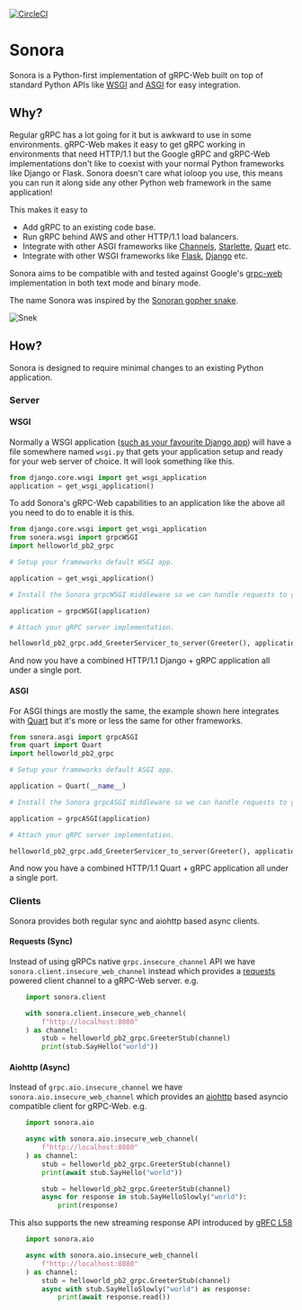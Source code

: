 [![CircleCI](https://circleci.com/gh/public/sonora.svg?style=svg)](https://circleci.com/gh/public/sonora)

# Sonora

Sonora is a Python-first implementation of gRPC-Web built on top of standard Python APIs like [WSGI](https://wsgi.readthedocs.io/en/latest/what.html) and [ASGI](https://asgi.readthedocs.io/en/latest/) for easy integration.

## Why?

Regular gRPC has a lot going for it but is awkward to use in some environments. gRPC-Web makes it easy to get gRPC working in
environments that need HTTP/1.1 but the Google gRPC and gRPC-Web implementations don't like to coexist with your normal Python
frameworks like Django or Flask. Sonora doesn't care what ioloop you use, this means you can run it along side any other Python
web framework in the same application!

This makes it easy to

- Add gRPC to an existing code base.
- Run gRPC behind AWS and other HTTP/1.1 load balancers.
- Integrate with other ASGI frameworks like [Channels](https://channels.readthedocs.io/en/stable/), [Starlette](https://www.starlette.io/), [Quart](https://pgjones.gitlab.io/quart/) etc.
- Integrate with other WSGI frameworks like [Flask](https://flask.palletsprojects.com/en/1.1.x/), [Django](https://www.djangoproject.com/) etc.

Sonora aims to be compatible with and tested against Google's [grpc-web](https://github.com/grpc/grpc-web) implementation in both text mode and binary mode.

The name Sonora was inspired by the [Sonoran gopher snake](https://en.wikipedia.org/wiki/Pituophis_catenifer_affinis).

![Snek](https://i.imgur.com/eqhQnlY.jpg)

## How?

Sonora is designed to require minimal changes to an existing Python application.

### Server

#### WSGI

Normally a WSGI application ([such as your favourite Django app](https://docs.djangoproject.com/en/2.2/howto/deployment/wsgi/)) will have a file somewhere named `wsgi.py`
that gets your application setup and ready for your web server of choice. It will look something like this.

```python
from django.core.wsgi import get_wsgi_application
application = get_wsgi_application()
```

To add Sonora's gRPC-Web capabilities to an application like the above all you need to do to enable it is this.

```python
from django.core.wsgi import get_wsgi_application
from sonora.wsgi import grpcWSGI
import helloworld_pb2_grpc

# Setup your frameworks default WSGI app.

application = get_wsgi_application()

# Install the Sonora grpcWSGI middleware so we can handle requests to gRPC's paths.

application = grpcWSGI(application)

# Attach your gRPC server implementation.

helloworld_pb2_grpc.add_GreeterServicer_to_server(Greeter(), application)
```

And now you have a combined HTTP/1.1 Django + gRPC application all under a single port.

#### ASGI

For ASGI things are mostly the same, the example shown here integrates with [Quart](https://github.com/pgjones/quart) but it's more or less the same for other frameworks.

```python
from sonora.asgi import grpcASGI
from quart import Quart
import helloworld_pb2_grpc

# Setup your frameworks default ASGI app.

application = Quart(__name__)

# Install the Sonora grpcASGI middleware so we can handle requests to gRPC's paths.

application = grpcASGI(application)

# Attach your gRPC server implementation.

helloworld_pb2_grpc.add_GreeterServicer_to_server(Greeter(), application)
```

And now you have a combined HTTP/1.1 Quart + gRPC application all under a single port.

### Clients

Sonora provides both regular sync and aiohttp based async clients.

#### Requests (Sync)

Instead of using gRPCs native `grpc.insecure_channel` API we have `sonora.client.insecure_web_channel` instead which provides a [requests](https://github.com/kennethreitz/requests) powered client channel to a gRPC-Web server. e.g.

```python
    import sonora.client

    with sonora.client.insecure_web_channel(
        f"http://localhost:8080"
    ) as channel:
        stub = helloworld_pb2_grpc.GreeterStub(channel)
        print(stub.SayHello("world"))
```

#### Aiohttp (Async)

Instead of `grpc.aio.insecure_channel` we have `sonora.aio.insecure_web_channel` which provides an [aiohttp](https://docs.aiohttp.org/) based asyncio compatible client for gRPC-Web. e.g.

```python
    import sonora.aio

    async with sonora.aio.insecure_web_channel(
        f"http://localhost:8080"
    ) as channel:
        stub = helloworld_pb2_grpc.GreeterStub(channel)
        print(await stub.SayHello("world"))

        stub = helloworld_pb2_grpc.GreeterStub(channel)
        async for response in stub.SayHelloSlowly("world"):
            print(response)
```

This also supports the new streaming response API introduced by [gRFC L58](https://github.com/grpc/proposal/pull/155)

```python
    import sonora.aio

    async with sonora.aio.insecure_web_channel(
        f"http://localhost:8080"
    ) as channel:
        stub = helloworld_pb2_grpc.GreeterStub(channel)
        async with stub.SayHelloSlowly("world") as response:
            print(await response.read())
```
